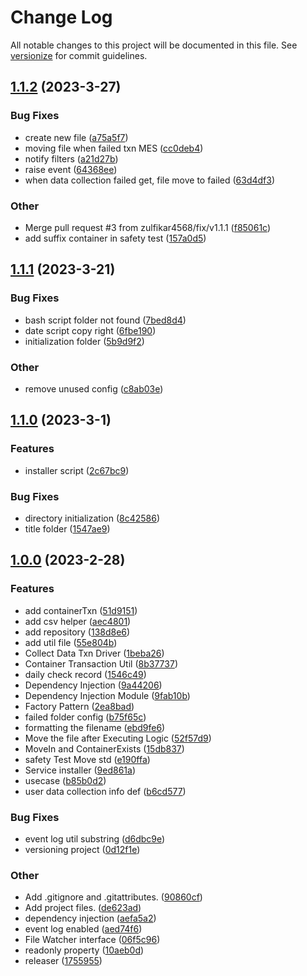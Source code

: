 # Change Log

All notable changes to this project will be documented in this file. See [versionize](https://github.com/versionize/versionize) for commit guidelines.

<a name="1.1.2"></a>
## [1.1.2](https://www.github.com/zulfikar4568/PCI.SafetyTestService/releases/tag/v1.1.2) (2023-3-27)

### Bug Fixes

* create new file ([a75a5f7](https://www.github.com/zulfikar4568/PCI.SafetyTestService/commit/a75a5f7a8bd706d94e917ffc4524664adf3327b4))
* moving file when failed txn MES ([cc0deb4](https://www.github.com/zulfikar4568/PCI.SafetyTestService/commit/cc0deb4cf9ba7af76b97efee2a572909d6c5e08d))
* notify filters ([a21d27b](https://www.github.com/zulfikar4568/PCI.SafetyTestService/commit/a21d27b2cec1de17fa9e43d6ea74a7768ebfc5bf))
* raise event ([64368ee](https://www.github.com/zulfikar4568/PCI.SafetyTestService/commit/64368eead9c8c313d3550632c596201bcafb2790))
* when data collection failed get, file move to failed ([63d4df3](https://www.github.com/zulfikar4568/PCI.SafetyTestService/commit/63d4df38afa78b734bbb5117239d7a3beaf14155))

### Other

* Merge pull request #3 from zulfikar4568/fix/v1.1.1 ([f85061c](https://www.github.com/zulfikar4568/PCI.SafetyTestService/commit/f85061c19e0215399fb4853ab850287b15bb868f))
* add suffix container in safety test ([157a0d5](https://www.github.com/zulfikar4568/PCI.SafetyTestService/commit/157a0d5b978e18c9057ac612b42cb2f3d0f387b5))

<a name="1.1.1"></a>
## [1.1.1](https://www.github.com/zulfikar4568/PCI.SafetyTestService/releases/tag/v1.1.1) (2023-3-21)

### Bug Fixes

* bash script folder not found ([7bed8d4](https://www.github.com/zulfikar4568/PCI.SafetyTestService/commit/7bed8d46132aba457fca1e31915bb1bc70b8fbae))
* date script copy right ([6fbe190](https://www.github.com/zulfikar4568/PCI.SafetyTestService/commit/6fbe190385e403aac95904378bd654922b904232))
* initialization folder ([5b9d9f2](https://www.github.com/zulfikar4568/PCI.SafetyTestService/commit/5b9d9f2c30ff4f3bcf3dfe9edee5f183671365d2))

### Other

* remove unused config ([c8ab03e](https://www.github.com/zulfikar4568/PCI.SafetyTestService/commit/c8ab03e571c17be4a905829ae524b2a40ea04f5b))

<a name="1.1.0"></a>
## [1.1.0](https://www.github.com/zulfikar4568/PCI.SafetyTestService/releases/tag/v1.1.0) (2023-3-1)

### Features

* installer script ([2c67bc9](https://www.github.com/zulfikar4568/PCI.SafetyTestService/commit/2c67bc990d620650b46ccff42ce0e4e25482a06f))

### Bug Fixes

* directory initialization ([8c42586](https://www.github.com/zulfikar4568/PCI.SafetyTestService/commit/8c42586c00323d00b6f577fc739a221e7f42d35b))
* title folder ([1547ae9](https://www.github.com/zulfikar4568/PCI.SafetyTestService/commit/1547ae98a4872aa09b3e4dacee132ad3e46312a6))

<a name="1.0.0"></a>
## [1.0.0](https://www.github.com/zulfikar4568/PCI.SafetyTestService/releases/tag/v1.0.0) (2023-2-28)

### Features

* add containerTxn ([51d9151](https://www.github.com/zulfikar4568/PCI.SafetyTestService/commit/51d91517a605e7e3b839875027717d6a389e0322))
* add csv helper ([aec4801](https://www.github.com/zulfikar4568/PCI.SafetyTestService/commit/aec48018085b70cfbfa89390dd7afab2c6d86736))
* add repository ([138d8e6](https://www.github.com/zulfikar4568/PCI.SafetyTestService/commit/138d8e6e8b636c13ca1c6d1b7c5fb633a51acebc))
* add util file ([55e804b](https://www.github.com/zulfikar4568/PCI.SafetyTestService/commit/55e804bc9e5463579b0aef170959997ab40ed7ee))
* Collect Data Txn Driver ([1beba26](https://www.github.com/zulfikar4568/PCI.SafetyTestService/commit/1beba26b956d506dd1602a7bdaa3a7dbf53f668c))
* Container Transaction Util ([8b37737](https://www.github.com/zulfikar4568/PCI.SafetyTestService/commit/8b37737a7951b3c8792204c66611aee0fb697f59))
* daily check record ([1546c49](https://www.github.com/zulfikar4568/PCI.SafetyTestService/commit/1546c496df3b1344792e6b49e29865a2b9618142))
* Dependency Injection ([9a44206](https://www.github.com/zulfikar4568/PCI.SafetyTestService/commit/9a442068d32aad04b5d063d494c443a1e1bfbc5c))
* Dependency Injection Module ([9fab10b](https://www.github.com/zulfikar4568/PCI.SafetyTestService/commit/9fab10b3f24df13cd22d6e6db9ad48485cce46b6))
* Factory Pattern ([2ea8bad](https://www.github.com/zulfikar4568/PCI.SafetyTestService/commit/2ea8bad8931e9609cc40a33378b125f7185af309))
* failed folder config ([b75f65c](https://www.github.com/zulfikar4568/PCI.SafetyTestService/commit/b75f65ce3c4812d49468f6f829652fe90cac3200))
* formatting the filename ([ebd9fe6](https://www.github.com/zulfikar4568/PCI.SafetyTestService/commit/ebd9fe6ef375ad083feab3f2919553e00828108a))
* Move the file after Executing Logic ([52f57d9](https://www.github.com/zulfikar4568/PCI.SafetyTestService/commit/52f57d93daa4b3bc41e7d3948d32261d5603fc11))
* MoveIn and ContainerExists ([15db837](https://www.github.com/zulfikar4568/PCI.SafetyTestService/commit/15db837c24324f0b266ae146ae15ee2476781bd4))
* safety Test Move std ([e190ffa](https://www.github.com/zulfikar4568/PCI.SafetyTestService/commit/e190ffa3a18bf028dc0ee0aebd6c3c0831ffed7f))
* Service installer ([9ed861a](https://www.github.com/zulfikar4568/PCI.SafetyTestService/commit/9ed861a7916e2557d7b8fd73360ee40f0c4333a2))
* usecase ([b85b0d2](https://www.github.com/zulfikar4568/PCI.SafetyTestService/commit/b85b0d2ade59ae5b636a3135860e0b44e95a1b9a))
* user data collection info def ([b6cd577](https://www.github.com/zulfikar4568/PCI.SafetyTestService/commit/b6cd577aa3e72969c64beb14a85ea5dfce8d6393))

### Bug Fixes

* event log util substring ([d6dbc9e](https://www.github.com/zulfikar4568/PCI.SafetyTestService/commit/d6dbc9ef61b594b5dff0c151bde042133cf65344))
* versioning project ([0d12f1e](https://www.github.com/zulfikar4568/PCI.SafetyTestService/commit/0d12f1ef9f6523662f509cd80087ce70d0d9fca7))

### Other

* Add .gitignore and .gitattributes. ([90860cf](https://www.github.com/zulfikar4568/PCI.SafetyTestService/commit/90860cf852354fd0e4a36df18ca8e97da521e949))
* Add project files. ([de623ad](https://www.github.com/zulfikar4568/PCI.SafetyTestService/commit/de623ad10434f7081de87425fde9df7994466fec))
* dependency injection ([aefa5a2](https://www.github.com/zulfikar4568/PCI.SafetyTestService/commit/aefa5a2298ec55119f23d4f6d4fa715f09912401))
* event log enabled ([aed74f6](https://www.github.com/zulfikar4568/PCI.SafetyTestService/commit/aed74f6b5ac6437935cb63b0458a5e569b2dfbb1))
* File Watcher interface ([06f5c96](https://www.github.com/zulfikar4568/PCI.SafetyTestService/commit/06f5c966839a81068c29506bd9a93f630070eaaf))
* readonly property ([10aeb0d](https://www.github.com/zulfikar4568/PCI.SafetyTestService/commit/10aeb0d0800bfa28fc64f382845b62e1bb162db0))
* releaser ([1755955](https://www.github.com/zulfikar4568/PCI.SafetyTestService/commit/175595530e21ac527ecad2a8e72876b00fb96c0a))

